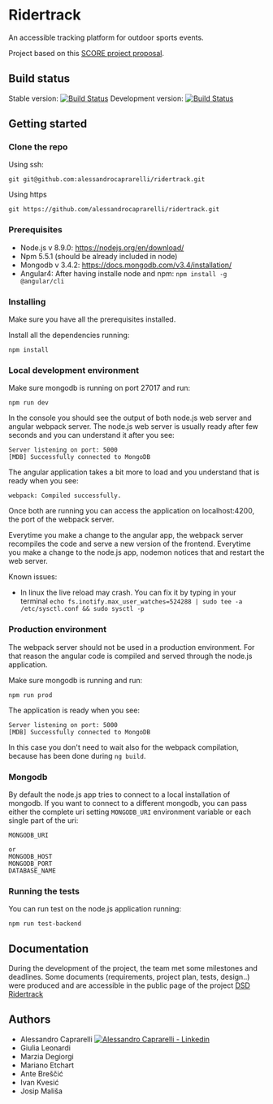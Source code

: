 # Ridertrack

An accessible tracking platform for outdoor sports events.

Project based on this [SCORE project proposal](http://score-contest.org/2018/projects/ridertrack.php).

## Build status
Stable version: [![Build Status](https://travis-ci.org/alessandrocaprarelli/ridertrack.svg?branch=master)](https://travis-ci.org/alessandrocaprarelli/ridertrack) Development version: [![Build Status](https://travis-ci.org/alessandrocaprarelli/ridertrack.svg?branch=development)](https://travis-ci.org/alessandrocaprarelli/ridertrack)


## Getting started

### Clone the repo

Using ssh:
```
git git@github.com:alessandrocaprarelli/ridertrack.git
```

Using https
```
git https://github.com/alessandrocaprarelli/ridertrack.git
```

### Prerequisites
- Node.js v 8.9.0: https://nodejs.org/en/download/
- Npm 5.5.1 (should be already included in node)
- Mongodb v 3.4.2: https://docs.mongodb.com/v3.4/installation/
- Angular4: After having installe node and npm: `npm install -g @angular/cli`

### Installing
Make sure you have all the prerequisites installed.

Install all the dependencies running:
```
npm install
```

### Local development environment

Make sure mongodb is running on port 27017 and run:
```
npm run dev
```

In the console you should see the output of both node.js web server and angular webpack server.
The node.js web server is usually ready after few seconds and you can understand it after you see:
```
Server listening on port: 5000
[MDB] Successfully connected to MongoDB
```
The angular application takes a bit more to load and you understand that is ready when you see:
```
webpack: Compiled successfully.
```

Once both are running you can access the application on localhost:4200, the port of the webpack server.

Everytime you make a change to the angular app, the webpack server recompiles the code and serve a new version of the frontend.
Everytime you make a change to the node.js app, nodemon notices that and restart the web server.

Known issues:
- In linux the live reload may crash. You can fix it by typing in your terminal `echo fs.inotify.max_user_watches=524288 | sudo tee -a /etc/sysctl.conf && sudo sysctl -p`

### Production environment

The webpack server should not be used in a production environment.
For that reason the angular code is compiled and served through the node.js application.

Make sure mongodb is running and run:
```
npm run prod
```
The application is ready when you see:
```
Server listening on port: 5000
[MDB] Successfully connected to MongoDB
```

In this case you don't need to wait also for the webpack compilation, because has been done during `ng build`.

### Mongodb
By default the node.js app tries to connect to a local installation of mongodb.
If you want to connect to a different mongodb, you can pass either the complete uri setting `MONGODB_URI` environment variable or each single part of the uri:
```
MONGODB_URI

or
MONGODB_HOST
MONGODB_PORT
DATABASE_NAME
```

### Running the tests

You can run test on the node.js application running:
```
npm run test-backend
```

## Documentation

During the development of the project, the team met some milestones and deadlines.
Some documents (requirements, project plan, tests, design..) were produced and are accessible in the public page of the project [DSD Ridertrack](https://www.fer.unizg.hr/rasip/dsd/projects/ridertrack_score/documents)

## Authors

- Alessandro Caprarelli [![Alessandro Caprarelli - Linkedin](https://cdn1.iconfinder.com/data/icons/social-signature/512/Linkedin_Color-128.png)](https://www.linkedin.com/in/alessandrocaprarelli/)
- Giulia Leonardi
- Marzia Degiorgi
- Mariano Etchart
- Ante Breščić
- Ivan Kvesić 
- Josip Mališa
